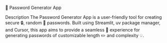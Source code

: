🔐 Password Generator App

Description The Password Generator App is a user-friendly tool for creating secure 🔒, random 🤖 passwords. Built using Streamlit, uv package manager, and Cursor, this app aims to provide a seamless 🚀 experience for generating passwords of customizable length ✏️ and complexity 💡.